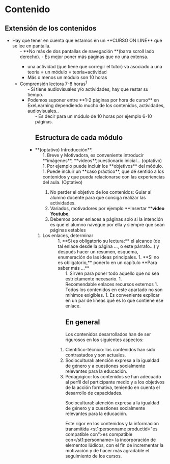 
# Contenido

## Extensión de los contenidos

<ul>
<li>Hay que tener en cuenta que estamos en un **CURSO ON LINE** que se lee en pantalla.
<ul>
- **No más de dos pantallas de navegación **(barra scroll lado derecho).
-  Es mejor poner más páginas que no una extensa.

- una actividad (que tiene que corregir el tutor) va asociado a una teoría = un módulo = teoría+actividad
- Más o menos un módulo son 10 horas

<li>Comprensión lectora 7-8 horas<sup>1</sup>
<ul>
- Si tiene audiovisuales y/o actividades, hay que restar su tiempo.
<li>Podemos suponer entre **1-2 páginas por hora de curso** en ExeLearning dependiendo mucho de los contenidos, actividades, audiovisuales..
<ul>
- Es decir para un módulo de 10 horas por ejemplo 6-10 páginas.

## Estructura de cada módulo

<li>**(optativo) Introducción**.
<ol>
1. Breve y Motivadora, es conveniente introducir **imágenes**, **vídeos**,cuestionario inicial... (optativo)
1. Por ejemplo puede incluir los **objetivos** del módulo.
1. Puede incluir un **caso práctico**, que dé sentido a los contenidos y que pueda relacionarse con las experiencias del aula. (Optativo)

1. No perder el objetivo de los contenidos: Guiar al alumno docente para que consiga realizar las actividades.
1. Variados, motivadores por ejemplo **Insertar ****vídeo Youtube**,
1. Debemos poner enlaces a páginas solo si la intención es que el alumno navegue por ella y siempre que sean páginas estables
<li>Los enlaces, determinar
<ol>
<li style="list-style-type: none;">
<ol>
1. **Si es obligatorio su lectura:** el alcance (de tal enlace desde la página ..., o este párrafo...) y después hacer un resumen, esquema, enumeración de las ideas principales.
1. **Si no es obligatorio,** ponerlo en un capítulo **Para saber más ...**

<li style="list-style-type: none;">
<ol>
1. Sirven para poner todo aquello que no sea estrictamente necesario.
1. Recomendable enlaces recursos externos
1. Todos los contenidos en este apartado no son mínimos exigibles.
1. Es conveniente explicar en un par de líneas qué es lo que contiene ese enlace.

## En general

Los contenidos desarrollados han de ser rigurosos en los siguientes aspectos:

<li>
Científico-técnico: los contenidos han sido contrastados y son actuales.
</li>
<li>
Sociocultural: atención expresa a la igualdad de género y a cuestiones socialmente relevantes para la educación.
</li>
<li>
Pedagógico: los contenidos se han adecuado al perfil del participante medio y a los objetivos de la acción formativa, teniendo en cuenta el desarrollo de capacidades.
</li>

Sociocultural: atención expresa a la igualdad de género y a cuestiones socialmente relevantes para la educación.

Este rigor en los contenidos y la información transmitida <st1:personname productid="es compatible con">es compatible con</st1:personname> la incorporación de elementos lúdicos, con el fin de incrementar la motivación y de hacer más agradable el seguimiento de los cursos.
